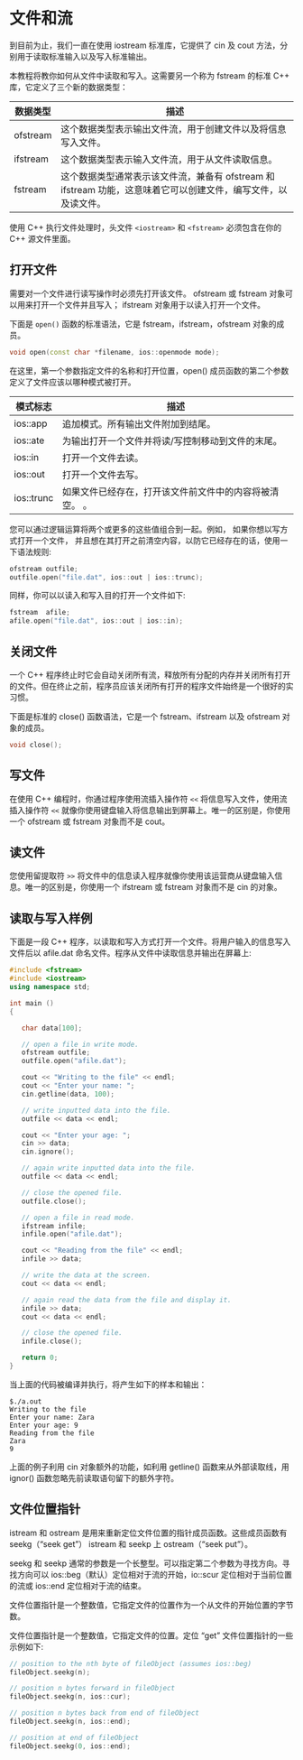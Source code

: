 # 文件和流

到目前为止，我们一直在使用 iostream 标准库，它提供了 cin 及 cout 方法，分别用于读取标准输入以及写入标准输出。

本教程将教你如何从文件中读取和写入。这需要另一个称为 fstream 的标准 C++ 库，它定义了三个新的数据类型：

| 数据类型 | 描述                                                         |
| -------- | ------------------------------------------------------------ |
| ofstream | 这个数据类型表示输出文件流，用于创建文件以及将信息写入文件。 |
| ifstream | 这个数据类型表示输入文件流，用于从文件读取信息。              |
| fstream  | 这个数据类型通常表示该文件流，兼备有 ofstream 和 ifstream 功能，这意味着它可以创建文件，编写文件，以及读文件。 |

使用 C++ 执行文件处理时，头文件 `<iostream>` 和 `<fstream>` 必须包含在你的 C++ 源文件里面。

## 打开文件

需要对一个文件进行读写操作时必须先打开该文件。 ofstream 或 fstream 对象可以用来打开一个文件并且写入； ifstream 对象用于以读入打开一个文件。

下面是 `open()` 函数的标准语法，它是 fstream，ifstream，ofstream 对象的成员。

```c++
void open(const char *filename, ios::openmode mode);
```

在这里，第一个参数指定文件的名称和打开位置，open() 成员函数的第二个参数定义了文件应该以哪种模式被打开。

| 模式标志   | 描述                                                   |
| ---------- | ------------------------------------------------------ |
| ios::app   | 追加模式。所有输出文件附加到结尾。                     |
| ios::ate   | 为输出打开一个文件并将读/写控制移动到文件的末尾。      |
| ios::in    | 打开一个文件去读。                                     |
| ios::out   | 打开一个文件去写。                                     |
| ios::trunc | 如果文件已经存在，打开该文件前文件中的内容将被清空。 。 |

您可以通过逻辑运算将两个或更多的这些值组合到一起。例如， 如果你想以写方式打开一个文件， 并且想在其打开之前清空内容，以防它已经存在的话，使用一下语法规则:

```c++
ofstream outfile;
outfile.open("file.dat", ios::out | ios::trunc);
```

同样，你可以以读入和写入目的打开一个文件如下:

```c++
fstream  afile;
afile.open("file.dat", ios::out | ios::in);
```

## 关闭文件

一个 C++ 程序终止时它会自动关闭所有流，释放所有分配的内存并关闭所有打开的文件。但在终止之前，程序员应该关闭所有打开的程序文件始终是一个很好的实习惯。

下面是标准的 close() 函数语法，它是一个 fstream、ifstream 以及 ofstream 对象的成员。

```c++
void close();
```

## 写文件

在使用 C++ 编程时，你通过程序使用流插入操作符 `<<` 将信息写入文件，使用流插入操作符 `<<` 就像你使用键盘输入将信息输出到屏幕上。唯一的区别是，你使用一个 ofstream 或 fstream 对象而不是 cout。

## 读文件

您使用留提取符 `>>` 将文件中的信息读入程序就像你使用该运营商从键盘输入信息。唯一的区别是，你使用一个 ifstream 或 fstream 对象而不是 cin 的对象。

## 读取与写入样例

下面是一段 C++ 程序，以读取和写入方式打开一个文件。将用户输入的信息写入文件后以 afile.dat 命名文件。程序从文件中读取信息并输出在屏幕上:

```c++
#include <fstream>
#include <iostream>
using namespace std;

int main ()
{

   char data[100];

   // open a file in write mode.
   ofstream outfile;
   outfile.open("afile.dat");

   cout << "Writing to the file" << endl;
   cout << "Enter your name: ";
   cin.getline(data, 100);

   // write inputted data into the file.
   outfile << data << endl;

   cout << "Enter your age: ";
   cin >> data;
   cin.ignore();

   // again write inputted data into the file.
   outfile << data << endl;

   // close the opened file.
   outfile.close();

   // open a file in read mode.
   ifstream infile;
   infile.open("afile.dat");

   cout << "Reading from the file" << endl;
   infile >> data;

   // write the data at the screen.
   cout << data << endl;

   // again read the data from the file and display it.
   infile >> data;
   cout << data << endl;

   // close the opened file.
   infile.close();

   return 0;
}
```

当上面的代码被编译并执行，将产生如下的样本和输出：

```
$./a.out
Writing to the file
Enter your name: Zara
Enter your age: 9
Reading from the file
Zara
9
```

上面的例子利用 cin 对象额外的功能，如利用 getline() 函数来从外部读取线，用 ignor() 函数忽略先前读取语句留下的额外字符。

## 文件位置指针

istream 和 ostream 是用来重新定位文件位置的指针成员函数。这些成员函数有 seekg（“seek get”） istream 和 seekp 上 ostream（“seek put”）。

seekg 和 seekp 通常的参数是一个长整型。可以指定第二个参数为寻找方向。寻找方向可以 ios::beg（默认）定位相对于流的开始，io::scur 定位相对于当前位置的流或 ios::end 定位相对于流的结束。

文件位置指针是一个整数值，它指定文件的位置作为一个从文件的开始位置的字节数。

文件位置指针是一个整数值，它指定文件的位置。定位 “get” 文件位置指针的一些示例如下:

```c++
// position to the nth byte of fileObject (assumes ios::beg)
fileObject.seekg(n);

// position n bytes forward in fileObject
fileObject.seekg(n, ios::cur);

// position n bytes back from end of fileObject
fileObject.seekg(n, ios::end);

// position at end of fileObject
fileObject.seekg(0, ios::end);
```